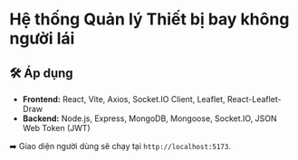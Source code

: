 # Hệ thống Quản lý Thiết bị bay không người lái

## 🛠️ Áp dụng 
*   **Frontend:** React, Vite, Axios, Socket.IO Client, Leaflet, React-Leaflet-Draw
*   **Backend:** Node.js, Express, MongoDB, Mongoose, Socket.IO, JSON Web Token (JWT)

➡️ Giao diện người dùng sẽ chạy tại `http://localhost:5173`.

